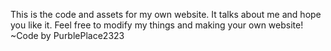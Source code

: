 This is the code and assets for my own website. It talks about me and hope you like it. Feel free to modify my things and making your own website!
~Code by PurblePlace2323

